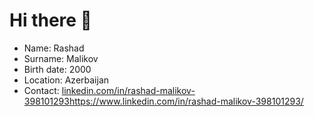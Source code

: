 # Hi there 👋
- Name: Rashad
- Surname: Malikov
- Birth date: 2000
- Location: Azerbaijan
- Contact: [linkedin.com/in/rashad-malikov-398101293](https://www.linkedin.com/in/rashad-malikov-398101293/)https://www.linkedin.com/in/rashad-malikov-398101293/
